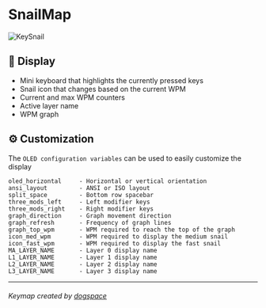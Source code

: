 
# SnailMap

![KeySnail](https://i.imgur.com/yEQJyI2h.png)

## :snail: Display

- Mini keyboard that highlights the currently pressed keys
- Snail icon that changes based on the current WPM
- Current and max WPM counters
- Active layer name
- WPM graph

## :gear: Customization

The `OLED configuration variables` can be used to easily customize the display

```
oled_horizontal     - Horizontal or vertical orientation
ansi_layout         - ANSI or ISO layout
split_space         - Bottom row spacebar
three_mods_left     - Left modifier keys
three_mods_right    - Right modifier keys
graph_direction     - Graph movement direction
graph_refresh       - Frequency of graph lines
graph_top_wpm       - WPM required to reach the top of the graph
icon_med_wpm        - WPM required to display the medium snail
icon_fast_wpm       - WPM required to display the fast snail
MA_LAYER_NAME       - Layer 0 display name
L1_LAYER_NAME       - Layer 1 display name
L2_LAYER_NAME       - Layer 2 display name
L3_LAYER_NAME       - Layer 3 display name
```
___

###### *Keymap created by* [dogspace](https://github.com/dogspace)
